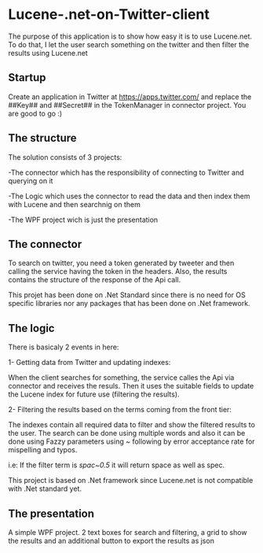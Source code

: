 # Lucene-.net-on-Twitter-client
The purpose of this application is to show how easy it is to use Lucene.net. To do that, I let the user search something on the twitter and then filter the results using Lucene.net

Startup
--
Create an application in Twitter at https://apps.twitter.com/ and replace the ##Key## and ##Secret## in the TokenManager in connector project. You are good to go :)

The structure
--
The solution consists of 3 projects:

-The connector which has the responsibility of connecting to Twitter and querying on it

-The Logic which uses the connector to read the data and then index them with Lucene and then searchnig on them

-The WPF project wich is just the presentation

The connector
--
To search on twitter, you need a token generated by tweeter and then calling the service having the token in the headers. Also, the results contains the structure of the response of the Api call.

This projet has been done on .Net Standard since there is no need for OS specific libraries nor any packages that has been done on .Net framework.

The logic
--
There is basicaly 2 events in here:

1- Getting data from Twitter and updating indexes:

When the client searches for something, the service calles the Api via connector and receives the resuls. Then it uses the suitable fields to update the Lucene index for future use (filtering the results).

2- Filtering the results based on the terms coming from the front tier:

The indexes contain all required data to filter and show the filtered results to the user. The search can be done using multiple words and also it can be done using Fazzy parameters using ~ following by error acceptance rate for mispelling and typos.

i.e: If the filter term is *spac~0.5* it will return space as well as spec.

This project is based on .Net framework since Lucene.net is not compatible with .Net standard yet. 


The presentation
--
A simple WPF project. 2 text boxes for search and filtering, a grid to show the results and an additional button to export the results as json 
